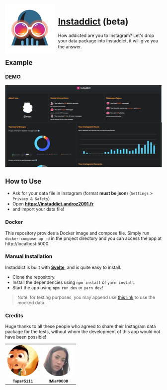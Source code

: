 <img width="160" height="160" align="left" style="float: left; margin: 0 10px 0 0;" alt="Instaddict" src="https://github.com/Androz2091/instaddict/raw/master/public/favicon.png">  

# [Instaddict](https://instaddict.androz2091.fr) (beta)

How addicted are you to Instagram? Let's drop your data package into Instaddict, it will give you the answer.
ㅤㅤㅤㅤㅤㅤㅤㅤ
## Example

### [DEMO](https://instaddict.androz2091.fr/stats/demo)

![Example](./assets/examples/example.png)

## How to Use

* Ask for your data file in Instagram (format **must be json**) (`Settings` > `Privacy & Safety`)
* Open **https://instaddict.androz2091.fr**
* and import your data file!

### Docker

This repository provides a Docker image and compose file. Simply run `docker-compose up -d` in the project directory 
and you can access the app at http://localhost:5000.

### Manual Installation

Instaddict is built with **[Svelte](https://svelte.dev)**, and is quite easy to install.

* Clone the repository.
* Install the dependencies using `npm install` or `yarn install`.
* Start the app using `npm run dev` or `yarn dev`!

> Note: for testing purposes, you may append use [this link](https://instaddict.androz2091.fr/stats/demo) to use the mocked data.

### Credits

Huge thanks to all these people who agreed to share their Instagram data package for the tests, without whom the development of this app would not have been possible!

<table>
  <tr>
    <td align="center">
        <a><img src="./assets/contribs/taps.png" width="100px;" alt=""/><br /><sub><b>Taps#5111</b></sub></a>
    </td>
    <td align="center">
        <a><img src="./assets/contribs/mia.png" width="100px;" alt=""/><br /><sub><b>!Mia#0008</b></sub></a>
    </td>
  </tr>
</table>